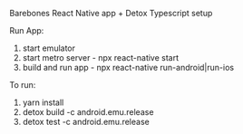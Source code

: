 Barebones React Native app + Detox Typescript setup

Run App:

1. start emulator
2. start metro server - npx react-native start
3. build and run app - npx react-native run-android|run-ios

To run: 
1. yarn install
2. detox build -c android.emu.release
3. detox test -c android.emu.release